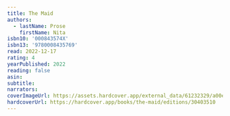 ```yaml
---
title: The Maid
authors:
  - lastName: Prose
    firstName: Nita
isbn10: '000843574X'
isbn13: '9780008435769'
read: 2022-12-17
rating: 4
yearPublished: 2022
reading: false
asin:
subtitle:
narrators:
coverImageUrl: https://assets.hardcover.app/external_data/61232329/a00eeff3f8677a286daa3d85009fae72b0ae7b76.jpeg
hardcoverUrl: https://hardcover.app/books/the-maid/editions/30403510
---
```

